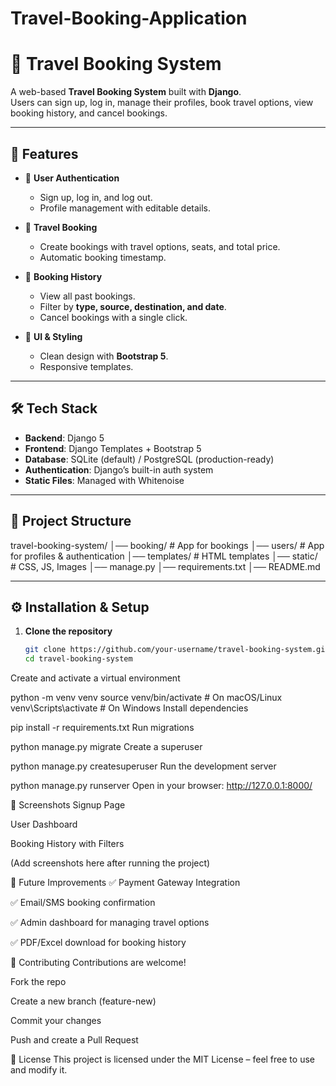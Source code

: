 # Travel-Booking-Application
# 🧳 Travel Booking System

A web-based **Travel Booking System** built with **Django**.  
Users can sign up, log in, manage their profiles, book travel options, view booking history, and cancel bookings.  

---

## 🚀 Features

- 🔐 **User Authentication**
  - Sign up, log in, and log out.
  - Profile management with editable details.

- 🚌 **Travel Booking**
  - Create bookings with travel options, seats, and total price.
  - Automatic booking timestamp.

- 📜 **Booking History**
  - View all past bookings.
  - Filter by **type, source, destination, and date**.
  - Cancel bookings with a single click.

- 🎨 **UI & Styling**
  - Clean design with **Bootstrap 5**.
  - Responsive templates.

---

## 🛠️ Tech Stack

- **Backend**: Django 5
- **Frontend**: Django Templates + Bootstrap 5
- **Database**: SQLite (default) / PostgreSQL (production-ready)
- **Authentication**: Django’s built-in auth system
- **Static Files**: Managed with Whitenoise

---

## 📂 Project Structure

travel-booking-system/
│── booking/ # App for bookings
│── users/ # App for profiles & authentication
│── templates/ # HTML templates
│── static/ # CSS, JS, Images
│── manage.py
│── requirements.txt
│── README.md

 

---

## ⚙️ Installation & Setup

1. **Clone the repository**
   ```bash
   git clone https://github.com/your-username/travel-booking-system.git
   cd travel-booking-system
Create and activate a virtual environment

 
python -m venv venv
source venv/bin/activate   # On macOS/Linux
venv\Scripts\activate      # On Windows
Install dependencies

 
pip install -r requirements.txt
Run migrations

 
python manage.py migrate
Create a superuser

 
python manage.py createsuperuser
Run the development server

 
python manage.py runserver
Open in your browser: http://127.0.0.1:8000/

📸 Screenshots
Signup Page

User Dashboard

Booking History with Filters

(Add screenshots here after running the project)

📝 Future Improvements
✅ Payment Gateway Integration

✅ Email/SMS booking confirmation

✅ Admin dashboard for managing travel options

✅ PDF/Excel download for booking history

🤝 Contributing
Contributions are welcome!

Fork the repo

Create a new branch (feature-new)

Commit your changes

Push and create a Pull Request

📄 License
This project is licensed under the MIT License – feel free to use and modify it.


